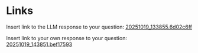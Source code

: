 # Links

Insert link to the LLM response to your question:
[20251019_133855.6d02c6ff](../../context/design/brainstorming/questioning.md/20251019_133855.6d02c6ff.md)

Insert link to your own response to your question:
[20251019_143851.bef17593](../../context/design/brainstorming/questioning.md/20251019_143851.bef17593.md)
